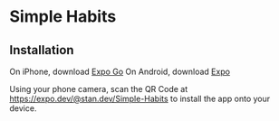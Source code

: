 # Simple Habits

## Installation
On iPhone, download [Expo Go](https://apps.apple.com/us/app/expo-go/id982107779) 
On Android, download [Expo](https://play.google.com/store/apps/details?id=host.exp.exponent&hl=en_US&gl=US)

Using your phone camera, scan the QR Code at https://expo.dev/@stan.dev/Simple-Habits to install the app onto your device.

